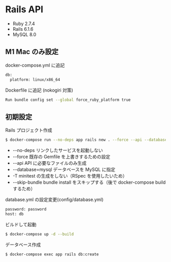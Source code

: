 # Rails API

- Ruby 2.7.4
- Rails 6.1.6
- MySQL 8.0

## M1 Mac のみ設定

docker-compose.yml に追記

```bash
db:
  platform: linux/x86_64
```

Dockerfile に追記 (nokogiri 対策)

```bash
Run bundle config set --global force_ruby_platform true
```

## 初期設定

Rails プロジェクト作成

```bash
$ docker-compose run --no-deps app rails new . --force --api --database=mysql -T --skip-bundle
```

- --no-deps リンクしたサービスを起動しない
- --force 既存の Gemfile を上書きするための設定
- --api API に必要なファイルのみ生成
- --database=mysql データベースを MySQL に指定
- -T minitest の生成をしない（RSpec を使用したいため）
- --skip-bundle bundle install をスキップする（後で docker-compose build するため）

database.yml の設定変更(config/database.yml)

```bash
password: password
host: db
```

ビルドして起動

```bash
$ docker-compose up -d --build
```

データベース作成

```bash
$ docker-compose exec app rails db:create
```
